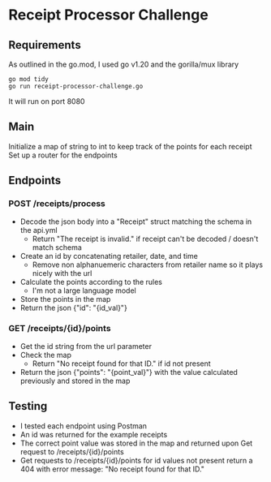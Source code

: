 # Receipt Processor Challenge

## Requirements
As outlined in the go.mod, I used go v1.20 and the gorilla/mux library

`go mod tidy`  
`go run receipt-processor-challenge.go`  
  
It will run on port 8080

## Main
Initialize a map of string to int to keep track of the points for each receipt
Set up a router for the endpoints

## Endpoints
### POST /receipts/process  

- Decode the json body into a "Receipt" struct matching the schema in the api.yml  
  - Return "The receipt is invalid." if receipt can't be decoded / doesn't match schema  
- Create an id by concatenating retailer, date, and time  
  - Remove non alphanuemeric characters from retailer name so it plays nicely with the url  
- Calculate the points according to the rules  
  - I'm not a large language model  
- Store the points in the map  
- Return the json {"id": "{id_val}"}  

### GET /receipts/{id}/points  

- Get the id string from the url parameter  
- Check the map  
  - Return "No receipt found for that ID." if id not present  
- Return the json {"points": "{point_val}"} with the value calculated previously and stored in the map

## Testing
  
- I tested each endpoint using Postman
- An id was returned for the example receipts
- The correct point value was stored in the map and returned upon Get request to /receipts/{id}/points
- Get requests to /receipts/{id}/points for id values not present return a 404 with error message: "No receipt found for that ID."

